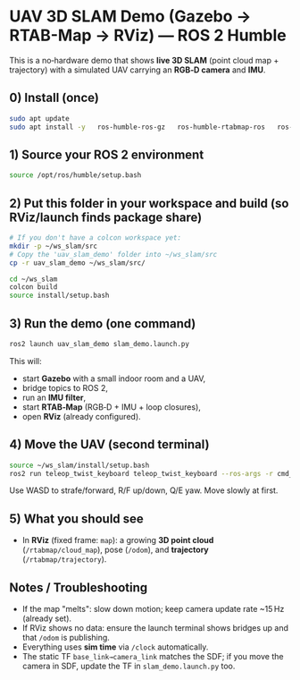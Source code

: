 
# UAV 3D SLAM Demo (Gazebo → RTAB-Map → RViz) — ROS 2 Humble

This is a no‑hardware demo that shows **live 3D SLAM** (point cloud map + trajectory) with a simulated UAV carrying an **RGB‑D camera** and **IMU**.

## 0) Install (once)
```bash
sudo apt update
sudo apt install -y   ros-humble-ros-gz   ros-humble-rtabmap-ros   ros-humble-imu-filter-madgwick   ros-humble-image-pipeline   ros-humble-pcl-ros   ros-humble-teleop-twist-keyboard
```

## 1) Source your ROS 2 environment
```bash
source /opt/ros/humble/setup.bash
```

## 2) Put this folder in your workspace and build (so RViz/launch finds package share)
```bash
# If you don't have a colcon workspace yet:
mkdir -p ~/ws_slam/src
# Copy the 'uav_slam_demo' folder into ~/ws_slam/src
cp -r uav_slam_demo ~/ws_slam/src/

cd ~/ws_slam
colcon build
source install/setup.bash
```

## 3) Run the demo (one command)
```bash
ros2 launch uav_slam_demo slam_demo.launch.py
```
This will:
- start **Gazebo** with a small indoor room and a UAV,
- bridge topics to ROS 2,
- run an **IMU filter**,
- start **RTAB‑Map** (RGB‑D + IMU + loop closures),
- open **RViz** (already configured).

## 4) Move the UAV (second terminal)
```bash
source ~/ws_slam/install/setup.bash
ros2 run teleop_twist_keyboard teleop_twist_keyboard --ros-args -r cmd_vel:=/model/uav/cmd_vel
```
Use WASD to strafe/forward, R/F up/down, Q/E yaw. Move slowly at first.

## 5) What you should see
- In **RViz** (fixed frame: `map`): a growing **3D point cloud** (`/rtabmap/cloud_map`), pose (`/odom`), and **trajectory** (`/rtabmap/trajectory`).

## Notes / Troubleshooting
- If the map "melts": slow down motion; keep camera update rate ~15 Hz (already set).
- If RViz shows no data: ensure the launch terminal shows bridges up and that `/odom` is publishing.
- Everything uses **sim time** via `/clock` automatically.
- The static TF `base_link→camera_link` matches the SDF; if you move the camera in SDF, update the TF in `slam_demo.launch.py` too.
